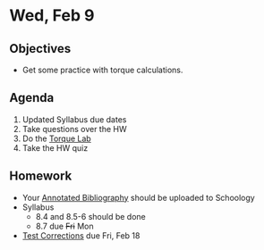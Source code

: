 Wed, Feb 9
=========    

 Objectives  
------------  
- Get some practice with torque calculations.
 
Agenda    
---------    
1. Updated Syllabus due dates
2. Take questions over the HW
3. Do the [Torque Lab](https://avon.schoology.com/assignment/5527383489/)
4. Take the HW quiz


Homework  
-------------    

- Your [Annotated Bibliography][bib] should be uploaded to Schoology
- Syllabus
	- 8.4 and 8.5-6 should be done
	- 8.7 due ~~Fri~~ Mon
- [Test Corrections](https://avon.schoology.com/assignment/5527381127/) due Fri, Feb 18
  
[e-learn]: https://avon.schoology.com/page/5634775578
[bib]: https://avon.schoology.com/assignment/5527196339/
<!--stackedit_data:
eyJoaXN0b3J5IjpbNTQ2MjU1OTM2LC0xNzMwMzgzMTc0LDE4NT
MzMzE3MzksMTg2MzkyMzA2OSwyMTAwNjAzMzY2LC0xMTk1NjM0
MjEzLC0xNjY0NDc4ODk5LC0xNTEzODgxNDk0LC0xMjMzMjE1ND
A0LDEzNTkyMDMzNTEsODQ0NDY3MDc0LDUzNDczODYyNiwtMTQ1
NjA5MzA5MCwtMjAwOTYxNzUzMiwxOTM2NDM4MTA4LDE4MzkxND
I5MzAsMTk4ODczMjY1MywtNjY2OTYyODIwLDExNzEwMTkxNzUs
LTkzNTUyNDMwOF19
-->